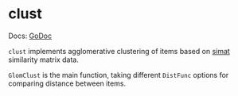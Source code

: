 # clust

Docs: [GoDoc](https://pkg.go.dev/cogentcore.org/core/tensor/stats/clust)

`clust` implements agglomerative clustering of items based on [simat](../simat) similarity matrix data.

`GlomClust` is the main function, taking different `DistFunc` options for comparing distance between items.


